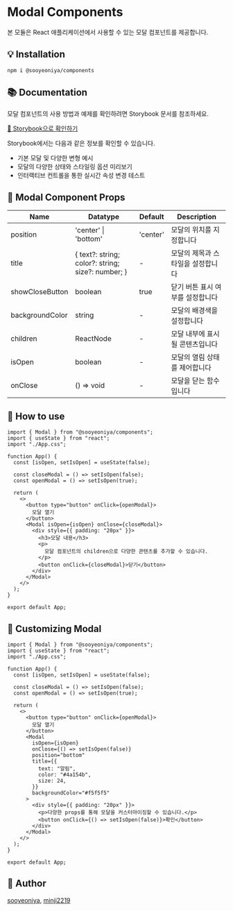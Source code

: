 # Modal Components

본 모듈은 React 애플리케이션에서 사용할 수 있는 모달 컴포넌트를 제공합니다.

## 💡 Installation

```
npm i @sooyeoniya/components
```

## 📚 Documentation

모달 컴포넌트의 사용 방법과 예제를 확인하려면 Storybook 문서를 참조하세요.

[📖 Storybook으로 확인하기](https://6812fc18153d0f93012d5a97-cyuwxipvby.chromatic.com/)

Storybook에서는 다음과 같은 정보를 확인할 수 있습니다.

- 기본 모달 및 다양한 변형 예시
- 모달의 다양한 상태와 스타일링 옵션 미리보기
- 인터랙티브 컨트롤을 통한 실시간 속성 변경 테스트

## 🔧 Modal Component Props

| Name            | Datatype                                          | Default  | Description                       |
| --------------- | ------------------------------------------------- | -------- | --------------------------------- |
| position        | 'center' \| 'bottom'                              | 'center' | 모달의 위치를 지정합니다          |
| title           | { text?: string; color?: string; size?: number; } | -        | 모달의 제목과 스타일을 설정합니다 |
| showCloseButton | boolean                                           | true     | 닫기 버튼 표시 여부를 설정합니다  |
| backgroundColor | string                                            | -        | 모달의 배경색을 설정합니다        |
| children        | ReactNode                                         | -        | 모달 내부에 표시될 콘텐츠입니다   |
| isOpen          | boolean                                           | -        | 모달의 열림 상태를 제어합니다     |
| onClose         | () => void                                        | -        | 모달을 닫는 함수입니다            |

## 📌 How to use

```tsx
import { Modal } from "@sooyeoniya/components";
import { useState } from "react";
import "./App.css";

function App() {
  const [isOpen, setIsOpen] = useState(false);

  const closeModal = () => setIsOpen(false);
  const openModal = () => setIsOpen(true);

  return (
    <>
      <button type="button" onClick={openModal}>
        모달 열기
      </button>
      <Modal isOpen={isOpen} onClose={closeModal}>
        <div style={{ padding: "20px" }}>
          <h3>모달 내용</h3>
          <p>
            모달 컴포넌트의 children으로 다양한 콘텐츠를 추가할 수 있습니다.
          </p>
          <button onClick={closeModal}>닫기</button>
        </div>
      </Modal>
    </>
  );
}

export default App;
```

## 🎨 Customizing Modal

```tsx
import { Modal } from "@sooyeoniya/components";
import { useState } from "react";
import "./App.css";

function App() {
  const [isOpen, setIsOpen] = useState(false);

  const closeModal = () => setIsOpen(false);
  const openModal = () => setIsOpen(true);

  return (
    <>
      <button type="button" onClick={openModal}>
        모달 열기
      </button>
      <Modal
        isOpen={isOpen}
        onClose={() => setIsOpen(false)}
        position="bottom"
        title={{
          text: "알림",
          color: "#4a154b",
          size: 24,
        }}
        backgroundColor="#f5f5f5"
      >
        <div style={{ padding: "20px" }}>
          <p>다양한 props를 통해 모달을 커스터마이징할 수 있습니다.</p>
          <button onClick={() => setIsOpen(false)}>확인</button>
        </div>
      </Modal>
    </>
  );
}

export default App;
```

## 👥 Author

[sooyeoniya](https://github.com/sooyeoniya),
[minji2219](https://github.com/minji2219)
